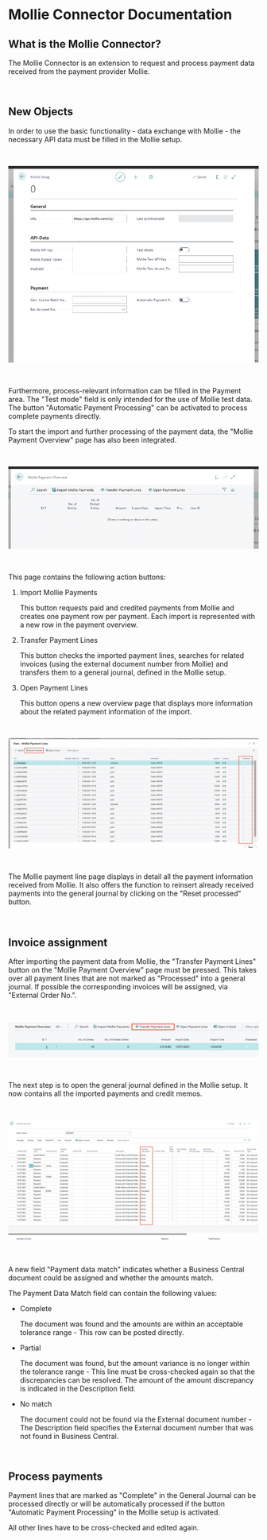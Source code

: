 # **Mollie Connector Documentation**
## **What is the Mollie Connector?**

The Mollie Connector is an extension to request and process payment data received from the payment provider Mollie.

<br>

## **New Objects**

In order to use the basic functionality - data exchange with Mollie - the necessary API data must be filled in the Mollie setup.

<br>

![alt text](./images/Setup.png "Setup")

<br>

Furthermore, process-relevant information can be filled in the Payment area. 
The "Test mode" field is only intended for the use of Mollie test data. The button "Automatic Payment Processing" can be activated to process complete payments directly.

To start the import and further processing of the payment data, the "Mollie Payment Overview" page has also been integrated.

<br>

![alt text](./images/PaymentOverview.png "PaymentOverview")

<br>

This page contains the following action buttons:

1. Import Mollie Payments

    This button requests paid and credited payments from Mollie and creates one payment row per payment. Each import is represented with a new row in the payment overview.

2. Transfer Payment Lines
    
    This button checks the imported payment lines, searches for related invoices (using the external document number from Mollie) and transfers them to a general journal, defined in the Mollie setup.

3. Open Payment Lines

    This button opens a new overview page that displays more information about the related payment information of the import.

<br>

![alt text](./images/PaymentLinesProcessed.png "PaymentLines")

<br>

The Mollie payment line page displays in detail all the payment information received from Mollie. It also offers the function to reinsert already received payments into the general journal by clicking on the "Reset processed" button.

<br>

## **Invoice assignment**

After importing the payment data from Mollie, the "Transfer Payment Lines" button on the "Mollie Payment Overview" page must be pressed. This takes over all payment lines that are not marked as "Processed" into a general journal. If possible the corresponding invoices will be assigned, via "External Order No.".

<br>

![alt text](./images/transfer_paymentlines.png "TransferLines")

<br>

The next step is to open the general journal defined in the Mollie setup. It now contains all the imported payments and credit memos.

<br>

![alt text](./images/Jnl_Match.png "GenJournal")

<br>

A new field "Payment data match" indicates whether a Business Central document could be assigned and whether the amounts match.

The Payment Data Match field can contain the following values:

- Complete 
    
    The document was found and the amounts are within an acceptable tolerance range - This row can be posted directly.
- Partial 

    The document was found, but the amount variance is no longer within the tolerance range - This line must be cross-checked again so that the discrepancies can be resolved. The amount of the amount discrepancy is indicated in the Description field.
- No match 

    The document could not be found via the External document number - The Description field specifies the External document number that was not found in Business Central.

<br>

## **Process payments**

Payment lines that are marked as "Complete" in the General Journal can be processed directly or will be automatically processed if the button "Automatic Payment Processing" in the Mollie setup is activated.

All other lines have to be cross-checked and edited again.


